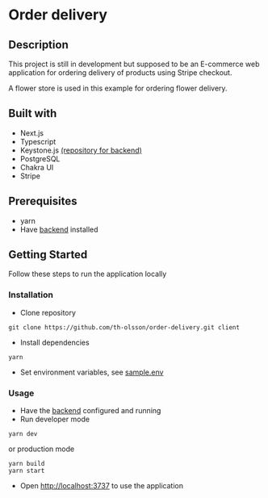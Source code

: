 # Order delivery
## Description
This project is still in development but supposed to be an E-commerce web application for ordering delivery of products using Stripe checkout.

A flower store is used in this example for ordering flower delivery.
## Built with
- Next.js
- Typescript
- Keystone.js [(repository for backend)](https://github.com/th-olsson/order-delivery-backend)
- PostgreSQL
- Chakra UI
- Stripe
## Prerequisites
- yarn
- Have [backend](https://github.com/th-olsson/order-delivery-backend) installed
## Getting Started
Follow these steps to run the application locally
### Installation
- Clone repository
```
git clone https://github.com/th-olsson/order-delivery.git client
```
- Install dependencies
```
yarn
```

- Set environment variables, see [sample.env](https://github.com/th-olsson/order-delivery/blob/main/sample.env)
### Usage
- Have the [backend](https://github.com/th-olsson/order-delivery-backend) configured and running
- Run developer mode
```
yarn dev
```
or production mode
```
yarn build
yarn start
```

- Open [http://localhost:3737](http://localhost:3737) to use the application
